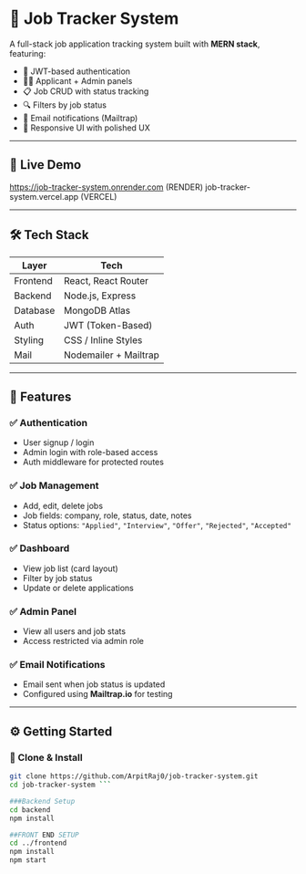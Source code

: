 # 💼 Job Tracker System

A full-stack job application tracking system built with **MERN stack**, featuring:

- 🔐 JWT-based authentication
- 🧑‍💻 Applicant + Admin panels
- 📋 Job CRUD with status tracking
- 🔍 Filters by job status
- 📧 Email notifications (Mailtrap)
- 🎨 Responsive UI with polished UX

---

## 🚀 Live Demo

https://job-tracker-system.onrender.com (RENDER)
job-tracker-system.vercel.app (VERCEL)



---

## 🛠️ Tech Stack

| Layer      | Tech                  |
|------------|-----------------------|
| Frontend   | React, React Router |
| Backend    | Node.js, Express      |
| Database   | MongoDB Atlas         |
| Auth       | JWT (Token-Based)     |
| Styling    | CSS / Inline Styles   |
| Mail       | Nodemailer + Mailtrap |

---

## 🔐 Features

### ✅ Authentication
- User signup / login
- Admin login with role-based access
- Auth middleware for protected routes

### ✅ Job Management
- Add, edit, delete jobs
- Job fields: company, role, status, date, notes
- Status options: `"Applied"`, `"Interview"`, `"Offer"`, `"Rejected"`, `"Accepted"`

### ✅ Dashboard
- View job list (card layout)
- Filter by job status
- Update or delete applications

### ✅ Admin Panel
- View all users and job stats
- Access restricted via admin role

### ✅ Email Notifications
- Email sent when job status is updated
- Configured using **Mailtrap.io** for testing

---

## ⚙️ Getting Started

### 🔧 Clone & Install

```bash
git clone https://github.com/ArpitRaj0/job-tracker-system.git
cd job-tracker-system ```

###Backend Setup
cd backend
npm install

##FRONT END SETUP
cd ../frontend
npm install
npm start


